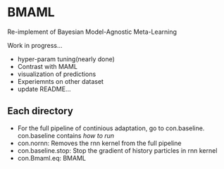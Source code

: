 # BMAML
Re-implement of Bayesian Model-Agnostic Meta-Learning



Work in progress...

* hyper-param tuning(nearly done)
* Contrast with MAML
* visualization of predictions
* Experiemnts on other dataset
* update README...


## Each directory
* For the full pipeline of continious adaptation, go to con.baseline.  con.baseline contains *how to run* 
* con.nornn:  Removes the rnn kernel from the full pipeline
* con.baseline.stop:  Stop the gradient of history particles in rnn kernel
* con.Bmaml.eq:   BMAML 


